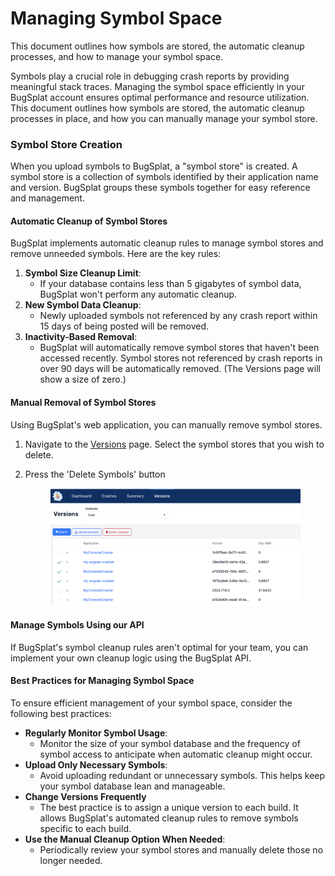 # Managing Symbol Space

This document outlines how symbols are stored, the automatic cleanup processes, and how to manage your symbol space.

Symbols play a crucial role in debugging crash reports by providing meaningful stack traces. Managing the symbol space efficiently in your BugSplat account ensures optimal performance and resource utilization. This document outlines how symbols are stored, the automatic cleanup processes in place, and how you can manually manage your symbol store.

### Symbol Store Creation

When you upload symbols to BugSplat, a "symbol store" is created. A symbol store is a collection of symbols identified by their application name and version. BugSplat groups these symbols together for easy reference and management.

#### Automatic Cleanup of Symbol Stores

BugSplat implements automatic cleanup rules to manage symbol stores and remove unneeded symbols. Here are the key rules:

1. **Symbol Size Cleanup Limit**:
   * If your database contains less than 5 gigabytes of symbol data, BugSplat won't perform any automatic cleanup.
2. **New Symbol Data Cleanup**:
   * Newly uploaded symbols not referenced by any crash report within 15 days of being posted will be removed.&#x20;
3. **Inactivity-Based Removal**:
   * BugSplat will automatically remove symbol stores that haven't been accessed recently.  Symbol stores not referenced by crash reports in over 90 days will be automatically removed.  (The Versions page will show a size of zero.)

#### Manual Removal of Symbol Stores

Using BugSplat's web application, you can manually remove symbol stores.&#x20;

1. Navigate to the [Versions](https://app.bugsplat.com/v2/versions) page.  Select the symbol stores that you wish to delete.&#x20;
2.  Press the 'Delete Symbols' button



    <figure><img src="../../.gitbook/assets/image (1) (1) (1) (1) (1).png" alt=""><figcaption></figcaption></figure>

#### Manage Symbols Using our API

If BugSplat's symbol cleanup rules aren't optimal for your team, you can implement your own cleanup logic using the BugSplat API.

#### Best Practices for Managing Symbol Space

To ensure efficient management of your symbol space, consider the following best practices:

* **Regularly Monitor Symbol Usage**:
  * Monitor the size of your symbol database and the frequency of symbol access to anticipate when automatic cleanup might occur.
* **Upload Only Necessary Symbols**:
  * Avoid uploading redundant or unnecessary symbols. This helps keep your symbol database lean and manageable.
* **Change Versions Frequently**
  * The best practice is to assign a unique version to each build.  It allows BugSplat's automated cleanup rules to remove symbols specific to each build.
* **Use the Manual Cleanup Option When Needed**:
  * Periodically review your symbol stores and manually delete those no longer needed.&#x20;

####
